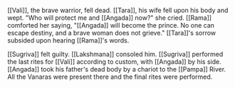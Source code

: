 [[Vali]], the brave warrior, fell dead. [[Tara]], his wife fell upon his body and wept. "Who will protect me and [[Angada]] now?" she cried. [[Rama]] comforted her saying, "[[Angada]] will become the prince. No one can escape destiny, and a brave woman does not grieve." [[Tara]]'s sorrow subsided upon hearing [[Rama]]'s words.

[[Sugriva]] felt guilty. [[Lakshmana]] consoled him. [[Sugriva]] performed the last rites for [[Vali]] according to custom, with [[Angada]] by his side. [[Angada]] took his father's dead body by a chariot to the [[Pampa]] River. All the Vanaras were present there and the final rites were performed.